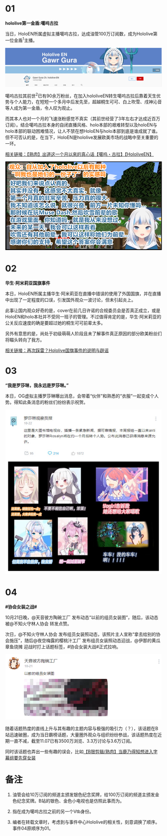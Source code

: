 # 01

**hololive第一金盾:噶呜古拉**

当日，HoloEN所属虚拟主播噶呜古拉，达成油管100万订阅数，成为Hololive第一位金盾<sup>1</sup>主播。

![噶呜古拉百万订阅](img-gawr-gura-1m-sub.png)

噶呜古拉其前世<sup>2</sup>已有90余万粉丝，在加入hololiveEN转生噶呜古拉后靠着天生优势与个人能力，在短短一个多月中后发先至，超越桐生可可、白上吹雪、戌神沁音等人成为第一金盾，令人叹为观止。

而其本人也对一个月的飞速涨粉感觉不真实（其前世经营了3年左右才达成近百万订阅）。结合噶呜古拉本身的自闭直播风格、holo本部的艰难转型以及holoEN与holo本部的联动困难情况，让人不禁在想HoloEN与holo本部到底是谁成就了谁。但不可否认的是，在当下，HoloEN是hololive发展欧美市场的战略中至关重要的一环。

[相关链接：【熟肉】出道这一个月以來的真心话【噶呜・古拉】【HololiveEN】](https://www.bilibili.com/video/BV19t4y1Y7dj)

![出道这一个月以來的真心话](img-gawr-gura-something-heart.png)

# 02

**华生·阿米莉亚国旗事件**

本日，HoloEN所属主播华生·阿米莉亚在直播中错误的使用了外国国旗，并在直播中出现了一定程度的口误，引发国外观众一波讨论，但未引起炎上。

此事让国内观众好奇的是，cover在前几日许诺的合规委员会是否真正成立，或是HoloEN和holo本社并不受同一班子的管理。不过值得肯定的是，华生·阿米莉亚的公关反应速度的确是要超过她的桐生可可前辈太多。

另外有意思的是，尚处于初级萌萌人阶段且未了解事件真正原因的部分欧美粉丝们将瞄头转向了我方。

[相关链接：再次踩雷？Hololive国旗事件的说明与辟谣](https://www.bilibili.com/read/cv8052827)

# 03

**“我是罗莎琳，我永远是罗莎琳。”**

本日，OG虚拟主播罗莎琳曝出消息，会带着“伙伴”和熟悉的“衣服”一起变成个人势。得知此条消息的粉丝们纷纷表示祝贺。

![罗莎琳](img-rosalyn.jpg)

# 04

**#协会女装之战#**

10月21日晚，@天音彼方陶碗工厂 发布动态“以前的组员女装图”，随后，该动态被@不知火守林人协会 转发点赞。

次日，@不知火守林人协会 发布组员女装照动态，该照片主人宣称“拿去给别的协会施压”，随后@夜空梅露的樱桃汁工厂 发布组员女装照动态迎战，@伊那的黄瓜章鱼烧摊 迎战时打上话题标签，#协会女装大战#正式拉响。

![以前的组员女装图](img-fansub-crossdress.png)

随着话题热度的直线上升与其有趣的主题内容与极强的吸引力（？），该话题在B站迅速破圈，成为当日霸榜话题，大量圈外观众与组织纷纷参战，该话题热度在近期一直不减，截至11.07已有3500万浏览、3.3万讨论与3.6万订阅。

同时该话题也弄出一些有趣的误会，比如[【B限剪辑/熟肉】当鹿乃得知想进入字幕组要先穿女装](https://www.bilibili.com/video/BV1Ay4y187xG)

# 备注

1. 油管会给10万订阅的频道主颁发银色纪念奖牌，给100万订阅的频道主颁发金色纪念奖牌。B站的银色、金色小电视也是仿照此事而为。

2. 指在成为噶呜古拉之前的另一个Vtb身份。

3. 编者在转载文章时，考虑到与事件中心Hololive的相关性，刻意调换了顺序。事件04原顺序为01。